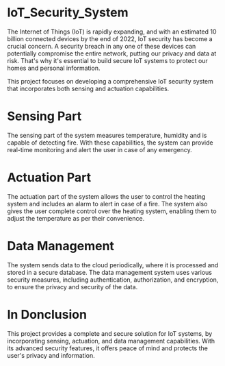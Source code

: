# IoT_Security_System

The Internet of Things (IoT) is rapidly expanding, and with an estimated 10 billion connected devices by the end of 2022, IoT security has become a crucial concern. A security breach in any one of these devices can potentially compromise the entire network, putting our privacy and data at risk. That's why it's essential to build secure IoT systems to protect our homes and personal information.

This project focuses on developing a comprehensive IoT security system that incorporates both sensing and actuation capabilities.

# Sensing Part
The sensing part of the system measures temperature, humidity and is capable of detecting fire. With these capabilities, the system can provide real-time monitoring and alert the user in case of any emergency.

# Actuation Part
The actuation part of the system allows the user to control the heating system and includes an alarm to alert in case of a fire. The system also gives the user complete control over the heating system, enabling them to adjust the temperature as per their convenience.

# Data Management
The system sends data to the cloud periodically, where it is processed and stored in a secure database. The data management system uses various security measures, including authentication, authorization, and encryption, to ensure the privacy and security of the data.

# In Donclusion 
This project provides a complete and secure solution for IoT systems, by incorporating sensing, actuation, and data management capabilities. With its advanced security features, it offers peace of mind and protects the user's privacy and information.

